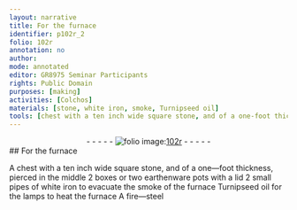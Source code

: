 ```yaml
---
layout: narrative
title: For the furnace
identifier: p102r_2
folio: 102r
annotation: no
author:
mode: annotated
editor: GR8975 Seminar Participants
rights: Public Domain
purposes: [making]
activities: [Colchos]
materials: [stone, white iron, smoke, Turnipseed oil]
tools: [chest with a ten inch wide square stone, and of a one-foot thickness, pierced in the middle, boxes, earthenware pots with a lid, small pipes of white iron, furnace, lamps, fire-steel]
---
```


 <div class="folio" align="center">- - - - - <a href="http://gallica.bnf.fr/ark:/12148/btv1b10500001g/f209.image" target="_blank"><img src="https://cu-mkp.github.io/GR8975-edition/assets/photo-icon.png" alt="folio image: " style="display:inline-block; margin-bottom:-3px;"/>102r</a> - - - - - </div>  
## For the furnace

  <span class="activity"></span> A <span class="tool">chest with a ten inch wide square <span class="material">stone</span>, and of a one—foot thickness, pierced in the middle</span> 2 <span class="tool">boxes</span> or two <span class="tool">earthenware pots with a lid</span> 2 <span class="tool">small pipes of <span class="material">white iron</span></span> to evacuate the <span class="material">smoke</span> of the <span class="tool">furnace</span> <span class="material">Turnipseed oil</span> for the <span class="tool">lamps</span> to heat the <span class="tool">furnace</span> A <span class="tool">fire—steel</span>  